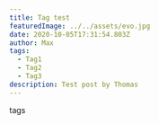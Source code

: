 ```yaml
---
title: Tag test
featuredImage: ../../assets/evo.jpg
date: 2020-10-05T17:31:54.803Z
author: Max
tags:
  - Tag1
  - Tag2
  - Tag3
description: Test post by Thomas
---
```

tags